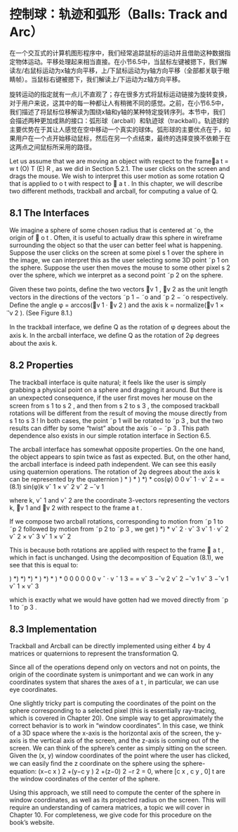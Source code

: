 # 控制球：轨迹和弧形（Balls: Track and Arc）
在一个交互式的计算机图形程序中，我们经常追踪鼠标的运动并且借助这种数据指定物体运动。平移处理起来相当直接。在小节6.5中，当鼠标左键被摁下，我们解读左/右鼠标运动为x轴方向平移，上/下鼠标运动为y轴方向平移（全部都关联于眼睛帧）。当鼠标右键被摁下，我们解读上/下运动为z轴方向平移。

旋转运动的指定就有一点儿不直观了；存在很多方式将鼠标运动链接为旋转变换，对于用户来说，这其中的每一种都让人有稍微不同的感觉。之前，在小节6.5中，我们描述了将鼠标位移解读为围绕x轴和y轴的某种特定旋转序列。本节中，我们会描述两种更加成熟的接口：弧形球（arcball）和轨迹球（trackball）。轨迹球的主要优势在于其让人感觉在空中移动一个真实的球体。弧形球的主要优点在于，如果用户在一个点开始移动鼠标，然后在另一个点结束，最终的选择变换不依赖于在这两点之间鼠标所采用的路径。

Let us assume that we are moving an object with respect to the frame⃗a t = w t (O) T (E) R , as we did in Section 5.2.1. The user clicks on the screen and drags the mouse. We wish to interpret this user motion as some rotation Q that is applied to o t with respect to ⃗ a t . In this chapter, we will describe two different methods, trackball and arcball, for computing a value of Q.

## 8.1 The Interfaces

We imagine a sphere of some chosen radius that is centered at ˜o, the origin of ⃗ o t . Often, it is useful to actually draw this sphere in wireframe surrounding the object so that the user can better feel what is happening. Suppose the user clicks on the screen at some pixel s 1 over the sphere in the image, we can interpret this as the user selecting some 3D point ˜p 1 on the sphere. Suppose the user then moves the mouse to some other pixel s 2 over the sphere, which we interpret as a second point ˜p 2 on the sphere.

Given these two points, deﬁne the two vectors ⃗v 1 , ⃗v 2 as the unit length vectors in the directions of the vectors ˜p 1 − ˜o and ˜p 2 − ˜o respectively. Deﬁne the angle φ = arccos(⃗v 1 · ⃗v 2 ) and the axis k = normalize(⃗v 1 × ⃗v 2 ). (See Figure 8.1.)

In the trackball interface, we deﬁne Q as the rotation of φ degrees about the axis k. In the arcball interface, we deﬁne Q as the rotation of 2φ degrees about the axis k.

## 8.2 Properties

The trackball interface is quite natural; it feels like the user is simply grabbing a physical point on a sphere and dragging it around. But there is an unexpected consequence, if the user ﬁrst moves her mouse on the screen from s 1 to s 2 , and then from s 2 to s 3 , the composed trackball rotations will be different from the result of moving the mouse directly from s 1 to s 3 ! In both cases, the point ˜p 1 will be rotated to ˜p 3 , but the two results can differ by some “twist” about the axis ˜o − ˜p 3 . This path dependence also exists in our simple rotation interface in Section 6.5.

The arcball interface has somewhat opposite properties. On the one hand, the object appears to spin twice as fast as expected. But, on the other hand, the arcball interface is indeed path independent. We can see this easily using quaternion operations. The rotation of 2φ degrees about the axis k can be represented by the quaternion ) * ) * ) *) * cos(φ) 0 0 vˆ 1 · vˆ 2 = = (8.1) sin(φ)k vˆ 1 × vˆ 2 vˆ 2 −ˆv 1

where k, vˆ 1 and vˆ 2 are the coordinate 3-vectors representing the vectors k, ⃗v 1 and ⃗v 2 with respect to the frame a t .

If we compose two arcball rotations, corresponding to motion from ˜p 1 to ˜p 2 followed by motion from ˜p 2 to ˜p 3 , we get ) *) * vˆ 2 · vˆ 3 vˆ 1 · vˆ 2 vˆ 2 × vˆ 3 vˆ 1 × vˆ 2

This is because both rotations are applied with respect to the frame ⃗ a t , which in fact is unchanged. Using the decomposition of Equation (8.1), we see that this is equal to:

) *) *) *) * ) *) * ) * 0 0 0 0 0 0 v ˆ · v ˆ 1 3 = = vˆ 3 −ˆv 2 vˆ 2 −ˆv 1 vˆ 3 −ˆv 1 vˆ 1 × vˆ 3

which is exactly what we would have gotten had we moved directly from ˜p 1 to ˜p 3 .

## 8.3 Implementation

Trackball and Arcball can be directly implemented using either 4 by 4 matrices or quaternions to represent the transformation Q.

Since all of the operations depend only on vectors and not on points, the origin of the coordinate system is unimportant and we can work in any coordinates system that shares the axes of a t , in particular, we can use eye coordinates.

One slightly tricky part is computing the coordinates of the point on the sphere corresponding to a selected pixel (this is essentially ray-tracing, which is covered in Chapter 20). One simple way to get approximately the correct behavior is to work in “window coordinates”. In this case, we think of a 3D space where the x-axis is the horizontal axis of the screen, the y-axis is the vertical axis of the screen, and the z-axis is coming out of the screen. We can think of the sphere’s center as simply sitting on the screen. Given the (x, y) window coordinates of the point where the user has clicked, we can easily ﬁnd the z coordinate on the sphere using the sphere-equation: (x−c x ) 2 +(y−c y ) 2 +(z−0) 2 −r 2 = 0, where [c x , c y , 0] t are the window coordinates of the center of the sphere.

Using this approach, we still need to compute the center of the sphere in window coordinates, as well as its projected radius on the screen. This will require an understanding of camera matrices, a topic we will cover in Chapter 10. For completeness, we give code for this procedure on the book’s website.

